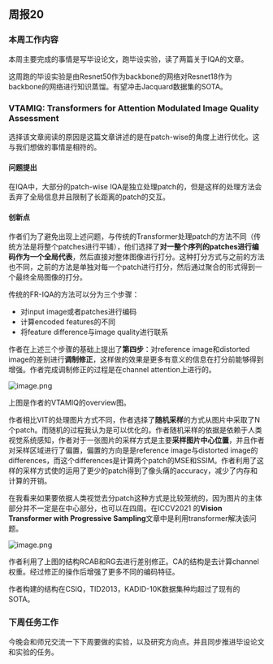 ## 周报20

### 本周工作内容

本周主要完成的事情是写毕设论文，跑毕设实验，读了两篇关于IQA的文章。

这周跑的毕设实验是由Resnet50作为backbone的网络对Resnet18作为backbone的网络进行知识蒸馏。有望冲击Jacquard数据集的SOTA。

### VTAMIQ: Transformers for Attention Modulated Image Quality Assessment

选择该文章阅读的原因是这篇文章讲述的是在patch-wise的角度上进行优化。这与我们想做的事情是相符的。

#### 问题提出

在IQA中，大部分的patch-wise IQA是独立处理patch的，但是这样的处理方法会丢弃了全局信息并且限制了长距离的patch的交互。

#### 创新点

作者们为了避免出现上述问题，与传统的Transformer处理patch的方法不同（传统方法是将整个patches进行平铺），他们选择了**对一整个序列的patches进行编码作为一个全局代表**，然后直接对整体图像进行打分。这种打分方式与之前的方法也不同，之前的方法是单独对每一个patch进行打分，然后通过聚合的形式得到一个最终全局图像的打分。

传统的FR-IQA的方法可以分为三个步骤：

* 对input image或者patches进行编码
* 计算encoded features的不同
* 将feature difference与image quality进行联系

作者在上述三个步骤的基础上提出了**第四步**：对reference image和distorted image的差别进行**调制修正**，这样做的效果是更多有意义的信息在打分前能够得到增强。作者完成调制修正的过程是在channel attention上进行的。

![image.png](assets/image-20211219161016-wi04ohk.png)

上图是作者的VTAMIQ的overview图。

作者相比VIT的处理图片方式不同，作者选择了**随机采样**的方式从图片中采取了N个patch。而随机的过程我认为是可以优化的。作者随机采样的依据是依赖于人类视觉系统感知，作者对于一张图片的采样方式是主要**采样图片中心位置**，并且作者对采样区域进行了偏置，偏置的方向是是reference image与distorted image的differences，而这个differences是计算两个patch的MSE和SSIM。作者利用了这样的采样方式使的运用了更少的patch得到了像头痛的accuracy，减少了内存和计算的开销。

在我看来如果要依据人类视觉去分patch这种方式是比较笼统的，因为图片的主体部分并不一定是在中心部分，也可以在四周。在ICCV2021 的**Vision Transformer with Progressive Sampling**文章中是利用transformer解决该问题。

![image.png](assets/image-20211219164356-sbatdv3.png)

作者利用了上图的结构RCAB和RG去进行差别修正。CA的结构是去计算channel权重。经过修正的操作后增强了更多不同的编码特征。

作者构建的结构在CSIQ，TID2013，KADID-10K数据集种均超过了现有的SOTA。

### 下周任务工作

今晚会和师兄交流一下下周要做的实验，以及研究方向点。并且同步推进毕设论文和实验的任务。